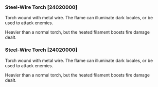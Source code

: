 ### Steel-Wire Torch [24020000]

Torch wound with metal wire. The flame can illuminate dark locales, or be used to attack enemies.

Heavier than a normal torch, but the heated filament boosts fire damage dealt.### Steel-Wire Torch [24020000]

Torch wound with metal wire. The flame can illuminate dark locales, or be used to attack enemies.

Heavier than a normal torch, but the heated filament boosts fire damage dealt.